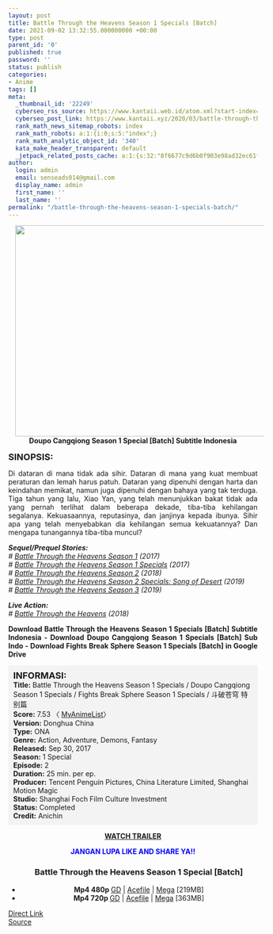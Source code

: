 ```yaml
---
layout: post
title: Battle Through the Heavens Season 1 Specials [Batch]
date: 2021-09-02 13:32:55.000000000 +00:00
type: post
parent_id: '0'
published: true
password: ''
status: publish
categories:
- Anime
tags: []
meta:
  _thumbnail_id: '22249'
  cyberseo_rss_source: https://www.kantaii.web.id/atom.xml?start-index=1&max-results=150
  cyberseo_post_link: https://www.kantaii.xyz/2020/03/battle-through-the-heavens-season-1-specials.html
  rank_math_news_sitemap_robots: index
  rank_math_robots: a:1:{i:0;s:5:"index";}
  rank_math_analytic_object_id: '340'
  kata_make_header_transparent: default
  _jetpack_related_posts_cache: a:1:{s:32:"8f6677c9d6b0f903e98ad32ec61f8deb";a:2:{s:7:"expires";i:1651942172;s:7:"payload";a:0:{}}}
author:
  login: admin
  email: senseads014@gmail.com
  display_name: admin
  first_name: ''
  last_name: ''
permalink: "/battle-through-the-heavens-season-1-specials-batch/"
---
```

<div dir="ltr" style="text-align: left;" trbidi="on">
<div class="separator" style="clear: both; text-align: center;"><a href="https://4.bp.blogspot.com/-qk_rqZozd7s/XLujRUZd2WI/AAAAAAAAAW4/O9t7ia98xjsKJcawx0tFFhuouBmZwHwewCLcBGAs/s1600/Battle%2BThrough%2BThe%2BHeavens%2BS1%2BSP%2B-%2BKANtaii.jpg" style="margin-left: 1em; margin-right: 1em;"><img border="0" data-original-height="570" data-original-width="856" height="426" src="{{ site.baseurl }}/assets/2021/09/Battle%2BThrough%2BThe%2BHeavens%2BS1%2BSP%2B-%2BKANtaii.jpg" width="640" /></a></div>
<div style="text-align: center;"></div>
<div style="text-align: center;"><span style="text-align: start;"><b><span style="font-size: normal;">Doupo Cangqiong Season 1 Special [Batch] Subtitle Indonesia</span></b></span></p>
</div>
<p><b><span style="font-size: large;">SINOPSIS:</span></b>
<div style="text-align: justify;">Di dataran di mana tidak ada sihir. Dataran di mana yang kuat membuat peraturan dan lemah harus patuh. Dataran yang dipenuhi dengan harta dan keindahan memikat, namun juga dipenuhi dengan bahaya yang tak terduga. Tiga tahun yang lalu, Xiao Yan, yang telah menunjukkan bakat tidak ada yang pernah terlihat dalam beberapa dekade, tiba-tiba kehilangan segalanya. Kekuasaannya, reputasinya, dan janjinya kepada ibunya. Sihir apa yang telah menyebabkan dia kehilangan semua kekuatannya? Dan mengapa tunangannya tiba-tiba muncul?</p>
<p><i><b>Sequel/Prequel Stories:</b></i><br /><i># <a href="https://www.kantaii.xyz/2020/03/battle-through-the-heavens-season-1-batch.html" target="_blank" rel="noopener">Battle Through the Heavens Season 1</a> (2017)</i><br /><i># <a href="https://www.kantaii.xyz/2020/03/battle-through-the-heavens-season-1-specials.html" target="_blank" rel="noopener">Battle Through the Heavens Season 1 Specials</a> (2017)</i><br /><i># <a href="https://www.kantaii.xyz/2020/03/battle-through-the-heavens-season-2-batch.html" target="_blank" rel="noopener">Battle Through the Heavens Season 2</a> (2018)</i><br /><i># <a href="https://www.kantaii.xyz/2020/03/battle-through-the-heavens-season-2-specials-song-of-desert-batch.html" target="_blank" rel="noopener">Battle Through the Heavens Season 2 Specials: Song of Desert</a> (2019)</i><br /><i># <a href="https://www.kantaii.xyz/2020/03/battle-through-the-heavens-season-3-batch.html" target="_blank" rel="noopener">Battle Through the Heavens Season 3</a> (2019)</i></p>
<p><i><b>Live Action:</b></i><br /><i># <a href="https://www.kantaii.xyz/2020/09/battle-through-the-heavens-2018-live-action-batch.html" target="_blank" rel="noopener">Battle Through the Heavens</a> (2018)</i></p>
<p><b>Download Battle Through the Heavens Season 1 Specials [Batch] Subtitle Indonesia - Download Doupo Cangqiong Season 1 Specials [Batch] Sub Indo - Download Fights Break Sphere Season 1 Specials [Batch] in Google Drive</b></div>
<p><a name="more"></a>
<div style="background-color: #f3f3f3; padding: 10px; text-align: left;"><b><span style="font-size: large;">INFORMASI:</span></b><br /><b>Title:</b> Battle Through the Heavens Season 1 Specials / Doupo Cangqiong Season 1 Specials / Fights Break Sphere Season 1 Specials / 斗破苍穹 特别篇<br /><b>Score:</b> 7.53 〈 <a href="https://myanimelist.net/anime/36561/Doupo_Cangqiong_Specials" target="_blank" rel="noopener">MyAnimeList</a>〉<br /><b>Version:</b> Donghua China<br /><b>Type:</b> ONA<br /><b>Genre:</b> Action, Adventure, Demons, Fantasy<br /><b>Released:</b> Sep 30, 2017<br /><b>Season:</b> 1 Special<br /><b>Episode:</b> 2<br /><b>Duration:</b> 25 min. per ep.<br /><b>Producer:</b> Tencent Penguin Pictures, China Literature Limited, Shanghai Motion Magic<br /><b>Studio:</b> Shanghai Foch Film Culture Investment<br /><b>Status:</b> Completed<br /><b>Credit:</b> Anichin</div>
<p>
<div style="text-align: center;"><b><a href="https://youtu.be/brHfGsFZCvc" target="_blank" rel="noopener">WATCH TRAILER</a></b></div>
<p>
<div style="text-align: center;"><b><span style="color: blue;">JANGAN LUPA LIKE AND SHARE YA!!</span></b></div>
<div class="dl">
<ul />
<h3 style="text-align: center;">Battle Through the Heavens Season 1 Special [Batch]</h3>
<li style="text-align: center;"><b>Mp4 480p </b><a href="https://apk.miuiku.com/IXi5Pvbxd" target="_blank" rel="noopener">GD</a> | <a href="https://semawur.com/GXGKDQFf" target="_blank" rel="noopener">Acefile</a> | <a href="https://apk.miuiku.com/A71q6P" target="_blank" rel="noopener">Mega</a> [219MB]</li>
<li style="text-align: center;"><b>Mp4 720p </b><a href="https://apk.miuiku.com/xdjt" target="_blank" rel="noopener">GD</a> | <a href="https://semawur.com/MWmN9QUa" target="_blank" rel="noopener">Acefile</a> | <a href="https://apk.miuiku.com/xEZZ" target="_blank" rel="noopener">Mega</a> [363MB]</li>
</div>
</div>
<link rel="stylesheet" href="https://cdnjs.cloudflare.com/ajax/libs/font-awesome/4.7.0/css/font-awesome.min.css" />
<div class="divbtn"> <a href="https://handymansurrender.com/fihup8buzv?key=94550f7ce39444073321dde3b8782f97" class="btn"><i class="fa fa-download"></i> Direct Link</a> <br /><a href="https://www.kantaii.xyz/2020/03/battle-through-the-heavens-season-1-specials.html">Source</a> </div>
